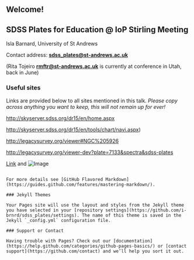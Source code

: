 ## Welcome!
## SDSS Plates for Education @ IoP Stirling Meeting 

Isla Barnard, University of St Andrews 

Contact address:
**sdss_plates@st-andrews.ac.uk**

(Rita Tojeiro **rmftr@st-andrews.ac.uk**  is currently at conference in Utah, back in June)


### Useful sites
Links are provided below to all sites mentioned in this talk.
_Please copy across anything you want to keep, this will not remain up for ever!_ 



http://skyserver.sdss.org/dr15/en/home.aspx

http://skyserver.sdss.org/dr15/en/tools/chart/navi.aspx)

http://legacysurvey.org/viewer#NGC%205926

http://legacysurvey.org/viewer-dev?plate=7133&spectra&sdss-plates



[Link](url) and ![Image](src)
```

For more details see [GitHub Flavored Markdown](https://guides.github.com/features/mastering-markdown/).

### Jekyll Themes

Your Pages site will use the layout and styles from the Jekyll theme you have selected in your [repository settings](https://github.com/i-brnrd/sdss_plates/settings). The name of this theme is saved in the Jekyll `_config.yml` configuration file.

### Support or Contact

Having trouble with Pages? Check out our [documentation](https://help.github.com/categories/github-pages-basics/) or [contact support](https://github.com/contact) and we’ll help you sort it out.
